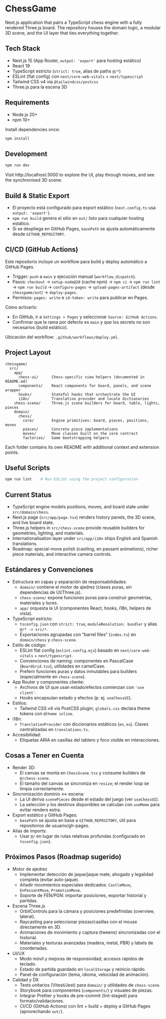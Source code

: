 # ChessGame

Next.js application that pairs a TypeScript chess engine with a fully rendered Three.js board. The repository houses the domain logic, a modular 3D scene, and the UI layer that ties everything together.

## Tech Stack
- Next.js 15 (App Router, `output: 'export'` para hosting estático)
- React 19
- TypeScript estricto (`strict: true`, alias de paths `@/*`)
- ESLint (flat config) con `next/core-web-vitals` + `next/typescript`
- Tailwind CSS v4 vía `@tailwindcss/postcss`
- Three.js para la escena 3D

## Requirements
- Node.js 20+
- npm 10+

Install dependencies once:
```bash
npm install
```

## Development
```bash
npm run dev
```
Visit http://localhost:3000 to explore the UI, play through moves, and see the synchronised 3D scene.

## Build & Static Export
- El proyecto está configurado para export estático (`next.config.ts` usa `output: 'export'`).
- `npm run build` genera el sitio en `out/` listo para cualquier hosting estático.
- Si se despliega en GitHub Pages, `basePath` se ajusta automáticamente desde `GITHUB_REPOSITORY`.

## CI/CD (GitHub Actions)
Este repositorio incluye un workflow para build y deploy automático a GitHub Pages.

- Trigger: `push` a `main` y ejecución manual (`workflow_dispatch`).
- Pasos: `checkout` → `setup-node@20` (cache npm) → `npm ci` → `npm run lint` → `npm run build` → `configure-pages` → `upload-pages-artifact` (desde `chessgame/out`) → `deploy-pages`.
- Permisos: `pages: write` e `id-token: write` para publicar en Pages.

Cómo activarlo:
- En GitHub, ir a `Settings > Pages` y seleccionar `Source: GitHub Actions`.
- Confirmar que la rama por defecto es `main` y que los secrets no son necesarios (build estático).

Ubicación del workflow: `.github/workflows/deploy.yml`.

## Project Layout
```
chessgame/
  src/
    app/
      chess-ui/      Chess-specific view helpers (documented in README.md)
      components/    React components for board, panels, and scene wrapper
      hooks/         Stateful hooks that orchestrate the UI
      i18n/          Translation provider and locale dictionaries
    chess-scene/     Three.js scene builders for board, table, lights, pieces
    domain/
      chess/
        core/        Engine primitives: board, pieces, positions, moves
        pieces/      Concrete piece implementations
        moves/       Move classes built on the core contract
        factories/   Game bootstrapping helpers
```
Each folder contains its own README with additional context and extension points.

## Useful Scripts
```bash
npm run lint    # Run ESLint using the project configuration
```

## Current Status
- TypeScript engine models positions, moves, and board state under `src/domain/chess`.
- Next.js page (`src/app/page.tsx`) renders history panels, the 3D scene, and live board state.
- Three.js helpers in `src/chess-scene` provide reusable builders for geometries, lighting, and materials.
- Internationalisation layer under `src/app/i18n` ships English and Spanish translations.
- Roadmap: special-move polish (castling, en passant animations), richer piece materials, and interactive camera controls.

## Estándares y Convenciones
- Estructura en capas y separación de responsabilidades:
  - `domain/` contiene el motor de ajedrez (clases puras, sin dependencias de UI/Three.js).
  - `chess-scene/` expone funciones puras para construir geometrías, materiales y luces.
  - `app/` orquesta la UI (componentes React, hooks, i18n, helpers de vista).
- TypeScript estricto:
  - `tsconfig.json` con `strict: true`, `moduleResolution: bundler` y alias `@/* -> src/*`.
  - Exportaciones agrupadas con “barrel files” (`index.ts`) en `domain/chess` y `chess-scene`.
- Estilo de código:
  - ESLint flat config (`eslint.config.mjs`) basado en `next/core-web-vitals` + `next/typescript`.
  - Convenciones de naming: componentes en PascalCase (`BoardGrid.tsx`), utilidades en camelCase.
  - Preferir funciones puras y datos inmutables para builders (especialmente en `chess-scene`).
- App Router y componentes cliente:
  - Archivos de UI que usan estado/efectos comienzan con `'use client'`.
  - Hooks encapsulan estado y efectos (p. ej. `useChessUI`).
- Estilos:
  - Tailwind CSS v4 via PostCSS plugin; `globals.css` declara theme tokens con `@theme inline`.
- i18n:
  - `TranslationProvider` con diccionarios estáticos (`en`, `es`). Claves centralizadas en `translations.ts`.
- Accesibilidad:
  - Etiquetas ARIA en casillas del tablero y foco visible en interacciones.

## Cosas a Tener en Cuenta
- Render 3D:
  - El canvas se monta en `ChessScene.tsx` y consume builders de `@/chess-scene`.
  - El tamaño del canvas se sincroniza en `resize`; el render loop se limpia correctamente.
- Sincronización dominio ↔ escena:
  - La UI deriva `scenePieces` desde el estado del juego (ver `useChessUI`).
  - La selección y los destinos disponibles se calculan con `useMemo` para evitar renders extra.
- Export estático y GitHub Pages:
  - `basePath` se ajusta en base a `GITHUB_REPOSITORY`, útil para repositorios de usuario/gh-pages.
- Alias de imports:
  - Usar `@/` en lugar de rutas relativas profundas (configurado en `tsconfig.json`).

## Próximos Pasos (Roadmap sugerido)
- Motor de ajedrez
  - Implementar detección de jaque/jaque mate, ahogado y legalidad completa (evitar auto-jaque).
  - Añadir movimientos especiales dedicados: `CastleMove`, `EnPassantMove`, `PromotionMove`.
  - Soporte de FEN/PGN: importar posiciones, exportar historial y partidas.
- Escena Three.js
  - OrbitControls para la cámara y posiciones predefinidas (overview, lateral).
  - Raycasting para seleccionar piezas/casillas con el mouse directamente en 3D.
  - Animaciones de movimiento y captura (tweens) sincronizadas con el historial.
  - Materiales y texturas avanzadas (madera, metal, PBR) y labels de coordenadas.
- UI/UX
  - Modo móvil y mejoras de responsividad; accesos rápidos de teclado.
  - Estado de partida guardado en `localStorage` y reinicio rápido.
  - Panel de configuración (tema, idioma, velocidad de animación).
- Calidad y DX
  - Tests unitarios (Vitest/Jest) para `domain/` y utilidades de `chess-scene`.
  - Storybook para componentes (`components/`) y visuales de piezas.
  - Integrar Prettier y hooks de pre-commit (lint-staged) para formato/validaciones.
  - CI/CD (GitHub Actions) con lint + build + deploy a GitHub Pages (aprovechando `out/`).
